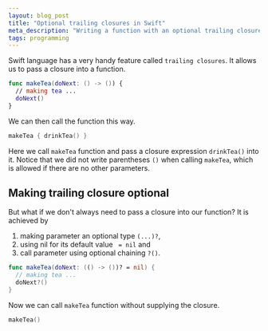 ```yaml
---
layout: blog_post
title: "Optional trailing closures in Swift"
meta_description: "Writing a function with an optional trailing closure in Swift language."
tags: programming
---
```


Swift language has a very handy feature called `trailing closures`.
It allows us to pass a closure into a function.

```swift
func makeTea(doNext: () -> ()) {
  // making tea ...
  doNext()
}
```

We can then call the function this way.

```swift
makeTea { drinkTea() }
```

Here we call `makeTea` function and pass a closure expression `drinkTea()` into it.
Notice that we did not write parentheses `()` when calling `makeTea`, which
is allowed if there are no other parameters.

## Making trailing closure optional

But what if we don't always need to pass a closure into our function?
It is achieved by

1. making parameter an optional type `(...)?`,
2. using nil for its default value ` = nil` and
3. call parameter using optional chaining `?()`.

```swift
func makeTea(doNext: (() -> ())? = nil) {
  // making tea ...
  doNext?()
}
```

Now we can call `makeTea` function without supplying the closure.

```swift
makeTea()
```